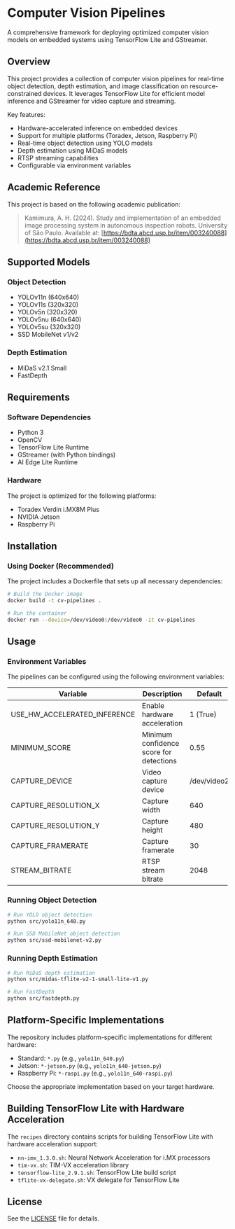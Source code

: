 # Computer Vision Pipelines

A comprehensive framework for deploying optimized computer vision models on embedded systems using TensorFlow Lite and GStreamer.

## Overview

This project provides a collection of computer vision pipelines for real-time object detection, depth estimation, and image classification on resource-constrained devices. It leverages TensorFlow Lite for efficient model inference and GStreamer for video capture and streaming.

Key features:
- Hardware-accelerated inference on embedded devices
- Support for multiple platforms (Toradex, Jetson, Raspberry Pi)
- Real-time object detection using YOLO models
- Depth estimation using MiDaS models
- RTSP streaming capabilities
- Configurable via environment variables

## Academic Reference

This project is based on the following academic publication:

> Kamimura, A. H. (2024). Study and implementation of an embedded image processing system in autonomous inspection robots. University of São Paulo.
> Available at: [https://bdta.abcd.usp.br/item/003240088](https://bdta.abcd.usp.br/item/003240088)

## Supported Models

### Object Detection
- YOLOv11n (640x640)
- YOLOv11s (320x320)
- YOLOv5n (320x320)
- YOLOv5nu (640x640)
- YOLOv5su (320x320)
- SSD MobileNet v1/v2

### Depth Estimation
- MiDaS v2.1 Small
- FastDepth

## Requirements

### Software Dependencies
- Python 3
- OpenCV
- TensorFlow Lite Runtime
- GStreamer (with Python bindings)
- AI Edge Lite Runtime

### Hardware
The project is optimized for the following platforms:
- Toradex Verdin i.MX8M Plus
- NVIDIA Jetson
- Raspberry Pi

## Installation

### Using Docker (Recommended)

The project includes a Dockerfile that sets up all necessary dependencies:

```bash
# Build the Docker image
docker build -t cv-pipelines .

# Run the container
docker run --device=/dev/video0:/dev/video0 -it cv-pipelines
```

## Usage

### Environment Variables

The pipelines can be configured using the following environment variables:

| Variable | Description | Default |
|----------|-------------|---------|
| USE_HW_ACCELERATED_INFERENCE | Enable hardware acceleration | 1 (True) |
| MINIMUM_SCORE | Minimum confidence score for detections | 0.55 |
| CAPTURE_DEVICE | Video capture device | /dev/video2 |
| CAPTURE_RESOLUTION_X | Capture width | 640 |
| CAPTURE_RESOLUTION_Y | Capture height | 480 |
| CAPTURE_FRAMERATE | Capture framerate | 30 |
| STREAM_BITRATE | RTSP stream bitrate | 2048 |

### Running Object Detection

```bash
# Run YOLO object detection
python src/yolo11n_640.py

# Run SSD MobileNet object detection
python src/ssd-mobilenet-v2.py
```

### Running Depth Estimation

```bash
# Run MiDaS depth estimation
python src/midas-tflite-v2-1-small-lite-v1.py

# Run FastDepth
python src/fastdepth.py
```

## Platform-Specific Implementations

The repository includes platform-specific implementations for different hardware:

- Standard: `*.py` (e.g., `yolo11n_640.py`)
- Jetson: `*-jetson.py` (e.g., `yolo11n_640-jetson.py`)
- Raspberry Pi: `*-raspi.py` (e.g., `yolo11n_640-raspi.py`)

Choose the appropriate implementation based on your target hardware.

## Building TensorFlow Lite with Hardware Acceleration

The `recipes` directory contains scripts for building TensorFlow Lite with hardware acceleration support:

- `nn-imx_1.3.0.sh`: Neural Network Acceleration for i.MX processors
- `tim-vx.sh`: TIM-VX acceleration library
- `tensorflow-lite_2.9.1.sh`: TensorFlow Lite build script
- `tflite-vx-delegate.sh`: VX delegate for TensorFlow Lite

## License

See the [LICENSE](LICENSE) file for details.
